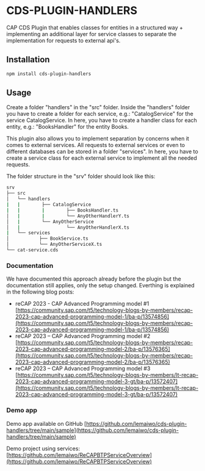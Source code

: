 # CDS-PLUGIN-HANDLERS
CAP CDS Plugin that enables classes for entities in a structured way + implementing an additional layer for service classes to separate the implementation for requests to external api's.

## Installation

```sh
npm install cds-plugin-handlers
```

## Usage

Create a folder "handlers" in the "src" folder. Inside the "handlers" folder you have to create a folder for each service, e.g.: "CatalogService" for the service CatalogService. In here, you have to create a handler class for each entity, e.g.: "BooksHandler" for the entity Books.

This plugin also allows you to implement separation by concerns when it comes to external services. All requests to external services or even to different databases can be stored in a folder "services". In here, you have to create a service class for each external service to implement all the needed requests.

The folder structure in the "srv" folder should look like this:
```sh
srv
├── src
│   └── handlers
|   |        ├── CatalogService
|   |        |        ├── BooksHandler.ts
│   |        |        └── AnyOtherHandlerY.ts
│   |        └── AnyOtherService
│   |                 └── AnyOtherHandlerX.ts
|   └── services
│           ├── BookService.ts
│           └── AnyOtherServiceX.ts
└── cat-service.cds
```
### Documentation

We have documented this approach already before the plugin but the documentation still applies, only the setup changed. Everthing is explained in the following blog posts:
- reCAP 2023 - CAP Advanced Programming model #1 [https://community.sap.com/t5/technology-blogs-by-members/recap-2023-cap-advanced-programming-model-1/ba-p/13574856](https://community.sap.com/t5/technology-blogs-by-members/recap-2023-cap-advanced-programming-model-1/ba-p/13574856)
- reCAP 2023 – CAP Advanced Programming model #2 [https://community.sap.com/t5/technology-blogs-by-members/recap-2023-cap-advanced-programming-model-2/ba-p/13576365](https://community.sap.com/t5/technology-blogs-by-members/recap-2023-cap-advanced-programming-model-2/ba-p/13576365)
- reCAP 2023 – CAP Advanced Programming model #3 [https://community.sap.com/t5/technology-blogs-by-members/lt-recap-2023-cap-advanced-programming-model-3-gt/ba-p/13572407](https://community.sap.com/t5/technology-blogs-by-members/lt-recap-2023-cap-advanced-programming-model-3-gt/ba-p/13572407)

### Demo app

Demo app available on GitHub [https://github.com/lemaiwo/cds-plugin-handlers/tree/main/sample](https://github.com/lemaiwo/cds-plugin-handlers/tree/main/sample)

Demo project using services: [https://github.com/lemaiwo/ReCAPBTPServiceOverview](https://github.com/lemaiwo/ReCAPBTPServiceOverview)